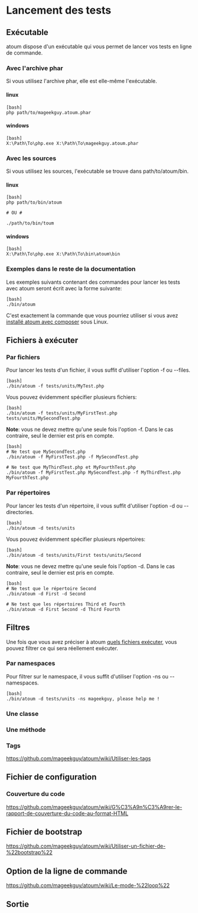 # Lancement des tests

## Exécutable

atoum dispose d'un exécutable qui vous permet de lancer vos tests en ligne de commande.

### Avec l'archive phar

Si vous utilisez l'archive phar, elle est elle-même l'exécutable.

#### linux

    [bash]
    php path/to/mageekguy.atoum.phar

#### windows

    [bash]
    X:\Path\To\php.exe X:\Path\To\mageekguy.atoum.phar


### Avec les sources

Si vous utilisez les sources, l'exécutable se trouve dans path/to/atoum/bin.

#### linux

    [bash]
    php path/to/bin/atoum

    # OU #

    ./path/to/bin/toum

#### windows

    [bash]
    X:\Path\To\php.exe X:\Path\To\bin\atoum\bin


### Exemples dans le reste de la documentation

Les exemples suivants contenant des commandes pour lancer les tests avec atoum seront écrit avec la forme suivante:

    [bash]
    ./bin/atoum

C'est exactement la commande que vous pourriez utiliser si vous avez [installé atoum avec composer](#composer) sous Linux.



## Fichiers à exécuter

### Par fichiers

Pour lancer les tests d'un fichier, il vous suffit d'utiliser l'option -f ou --files.

    [bash]
    ./bin/atoum -f tests/units/MyTest.php

Vous pouvez évidemment spécifier plusieurs fichiers:

    [bash]
    ./bin/atoum -f tests/units/MyFirstTest.php tests/units/MySecondTest.php

**Note**: vous ne devez mettre qu'une seule fois l'option -f.
Dans le cas contraire, seul le dernier est pris en compte.

    [bash]
    # Ne test que MySecondTest.php
    ./bin/atoum -f MyFirstTest.php -f MySecondTest.php

    # Ne test que MyThirdTest.php et MyFourthTest.php
    ./bin/atoum -f MyFirstTest.php MySecondTest.php -f MyThirdTest.php MyFourthTest.php


### Par répertoires

Pour lancer les tests d'un répertoire, il vous suffit d'utiliser l'option -d ou --directories.

    [bash]
    ./bin/atoum -d tests/units

Vous pouvez évidemment spécifier plusieurs répertoires:

    [bash]
    ./bin/atoum -d tests/units/First tests/units/Second

**Note**: vous ne devez mettre qu'une seule fois l'option -d.
Dans le cas contraire, seul le dernier est pris en compte.

    [bash]
    # Ne test que le répertoire Second
    ./bin/atoum -d First -d Second

    # Ne test que les répertoires Third et Fourth
    ./bin/atoum -d First Second -d Third Fourth


## Filtres

Une fois que vous avez préciser à atoum [quels fichiers exécuter](#fichiers-a-executer), vous pouvez filtrer ce qui sera réellement exécuter.

### Par namespaces

Pour filtrer sur le namespace, il vous suffit d'utiliser l'option -ns ou --namespaces.

    [bash]
    ./bin/atoum -d tests/units -ns mageekguy, please help me !

### Une classe
### Une méthode
### Tags

https://github.com/mageekguy/atoum/wiki/Utiliser-les-tags

## Fichier de configuration
### Couverture du code

https://github.com/mageekguy/atoum/wiki/G%C3%A9n%C3%A9rer-le-rapport-de-couverture-du-code-au-format-HTML

## Fichier de bootstrap

https://github.com/mageekguy/atoum/wiki/Utiliser-un-fichier-de-%22bootstrap%22

## Option de la ligne de commande

https://github.com/mageekguy/atoum/wiki/Le-mode-%22loop%22

## Sortie